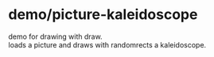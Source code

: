 # demo/picture-kaleidoscope    

demo for drawing with draw.    
loads a picture and draws with randomrects a kaleidoscope.   
